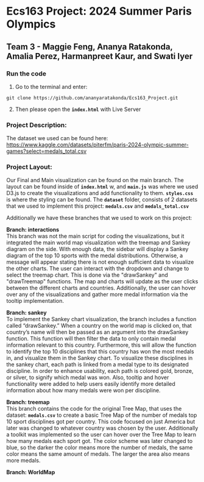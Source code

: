 # Ecs163 Project: 2024 Summer Paris Olympics
## Team 3 - Maggie Feng, Ananya Ratakonda, Amalia Perez, Harmanpreet Kaur, and Swati Iyer

### Run the code 
1. Go to the terminal and enter: 
```
git clone https://github.com/ananyaratakonda/Ecs163_Project.git
```
2. Then please open the **`index.html`** with Live Server

### Project Description:

The dataset we used can be found here: https://www.kaggle.com/datasets/piterfm/paris-2024-olympic-summer-games?select=medals_total.csv
### Project Layout:  
Our Final and Main visualization can be found on the main branch. The layout can be found inside of **`index.html`** w, and **`main.js`** was where we used D3.js to create the visualizations and add functionality to them. **`styles.css`** is where the styling can be found. The **`dataset`** folder, consists of 2 datasets that we used to implement this project: **`medals.csv`** and **`medals_total.csv`**

Additionally we have these branches that we used to work on this project: 

**Branch: interactions**  
This branch was not the main script for coding the visualizations, but it integrated the main world map visualization with the treemap and Sankey diagram on the side. With enough data, the sidebar will display a Sankey diagram of the top 10 sports with the medal distributions. Otherwise, a message will appear stating there is not enough sufficient data to visualize the other charts. The user can interact with the dropdown and change to select the treemap chart. This is done via the "drawSankey" and "drawTreemap" functions. The map and charts will update as the user clicks between the different charts and countries. Additionally, the user can hover over any of the visualizations and gather more medal information via the tooltip implementation.

**Branch: sankey**  
To implement the Sankey chart visualization, the branch includes a function called “drawSankey.” When a country on the world map is clicked on, that country’s name will then be passed as an argument into the drawSankey function. This function will then filter the data to only contain medal information relevant to this country. Furthermore, this will allow the function to identify the top 10 disciplines that this country has won the most medals in, and visualize them in the Sankey chart. To visualize these disciplines in the sankey chart, each path is linked from a medal type to its designated discipline. In order to enhance usability, each path is colored gold, bronze, or silver, to signify which medal was won. Also, tooltip and hover functionality were added to help users easily identify more detailed information about how many medals were won per discipline.

**Branch: treemap**   
This branch contains the code for the original Tree Map, that uses the dataset: **`medals.csv`** to create a basic Tree Map of the number of medals top 10 sport disciplines got per country. This code focused on just America but later was changed to whatever country was chosen by the user. Additionally a toolkit was implemented so the user can hover over the Tree Map to learn how many medals each sport got. The color scheme was later changed to blue, so the darker the color means more the number of medals, the same color means the same amount of medals. The larger the area also means more medals. 

**Branch: WorldMap**  

